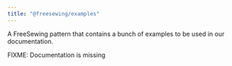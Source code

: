```yaml
---
title: "@freesewing/examples"
---
```


A FreeSewing pattern that contains a bunch of examples to be used in our documentation.

<Warning>

FIXME: Documentation is missing

</Warning>

